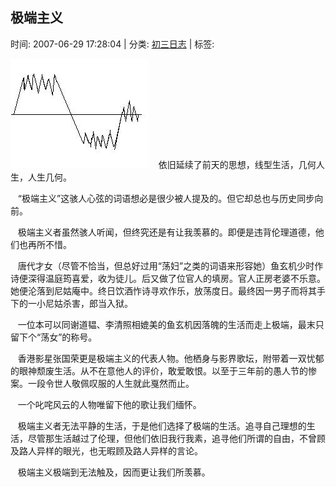 
<h2>极端主义</h2>

<span class="time SG_txtc">时间: 2007-06-29 17:28:04 | 分类: [初三日志](./BlogClass_初三日志.md) | 标签: </span>
<!--
<table>
    <tbody>
        <tr>
            <td>时间: 2007-06-29 17:28:04</td>
            <td>分类: [初三日志](./BlogClass_初三日志.md) </td>
            <td> 标签:  </td>
        </tr>
    </tbody>
</table>
-->
<div class="articalContent" id="sina_keyword_ad_area2">
<div><font style="FonT-siZe: 14px"><a href="http://s8.sinaimg.cn/orignal/497675f24b1dfda5fc767" target="_blank"><img alt="极端主义" src="./pic/极端主义_497675f24b1dfda5fc767.jpg" title="极端主义"/></a><a href="http://s8.sinaimg.cn/orignal/497675f24b1dfda5fc767" target="_blank"></a><font style="FonT-siZe: 14px"> <wbr/> <wbr/> <wbr/> <wbr/>依旧延续了前天的思想，线型生活，几何人生，人生几何。</font></font>
<p><font style="FonT-siZe: 14px"> <wbr/> <wbr/> <wbr/>
“极端主义”这骇人心弦的词语想必是很少被人提及的。但它却总也与历史同步向前。</font></p>
<p><font style="FonT-siZe: 14px"> <wbr/> <wbr/> <wbr/>
极端主义者虽然骇人听闻，但终究还是有让我羡慕的。即便是违背伦理道德，他们也再所不惜。</font></p>
<p><font style="FonT-siZe: 14px"> <wbr/> <wbr/> <wbr/>
唐代才女（尽管不恰当，但总好过用“荡妇”之类的词语来形容她）鱼玄机少时作诗便深得温庭筠喜爱，收为徒儿。后又做了位官人的填房。官人正房老婆不乐意。她便沦落到尼姑庵中。终日饮酒怍诗寻欢作乐，放荡度日。最终因一男子而将其手下的一小尼姑杀害，郎当入狱。</font></p>
<p><font style="FonT-siZe: 14px"> <wbr/> <wbr/> <wbr/>
一位本可以同谢道韫、李清照相媲美的鱼玄机因落魄的生活而走上极端，最末只留下个“荡女”的称号。</font></p>
<p><font style="FonT-siZe: 14px"> <wbr/> <wbr/> <wbr/>
香港影星张国荣更是极端主义的代表人物。他栖身与影界歌坛，附带着一双忧郁的眼神颓废生活。从不在意他人的评价，敢爱敢恨。以至于三年前的愚人节的惨案。一段令世人敬佩叹服的人生就此戛然而止。</font></p>
<p><font style="FonT-siZe: 14px"> <wbr/> <wbr/> <wbr/>
一个叱咤风云的人物唯留下他的歌让我们缅怀。</font></p>
<p><font style="FonT-siZe: 14px"> <wbr/> <wbr/> <wbr/>
极端主义者无法平静的生活，于是他们选择了极端的生活。追寻自己理想的生活，尽管那生活越过了伦理，但他们依旧我行我素，追寻他们所谓的自由，不曾顾及路人异样的眼光，也无暇顾及路人异样的言论。</font></p>
<p><font style="FonT-siZe: 14px"> <wbr/> <wbr/> <wbr/>
极端主义极端到无法触及，因而更让我们所羡慕。</font></p>
</div>
</div>
